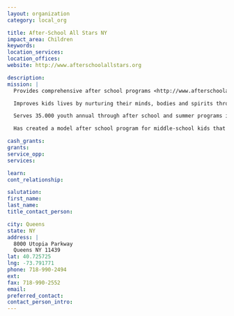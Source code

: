 ```yaml
---
layout: organization
category: local_org

title: After-School All Stars NY
impact_area: Children
keywords: 
location_services: 
location_offices: 
website: http://www.afterschoolallstars.org

description: 
mission: |
  Provides comprehensive after school programs <http://www.afterschoolallstars.org/site/lookup.asp?c=enJJKMNpFmG&b=854729> that are fun for kids and also keep them safe and help them achieve success in school and life.

  Improves kids lives by nurturing their minds, bodies and spirits through programs that incorporate independent learning, academics and enrichment activities.

  Serves 35.000 youth annual through after school and summer programs in 15 cities across the country.

  Has created a model after school program for middle-school kids that can be replicated anywhere across the country.

cash_grants: 
grants: 
service_opp: 
services: 

learn: 
cont_relationship: 

salutation: 
first_name: 
last_name: 
title_contact_person: 

city: Queens
state: NY
address: |
  8000 Utopia Parkway  
  Queens NY 11439
lat: 40.725725
lng: -73.791771
phone: 718-990-2494
ext: 
fax: 718-990-2552
email: 
preferred_contact: 
contact_person_intro: 
---
```

